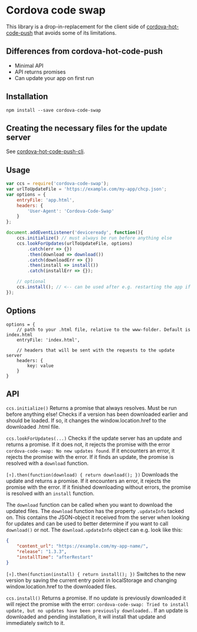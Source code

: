 # Cordova code swap
This library is a drop-in-replacement for the client side of [cordova-hot-code-push](https://github.com/nordnet/cordova-hot-code-push) that avoids some of its limitations.

## Differences from cordova-hot-code-push

* Minimal API
* API returns promises
* Can update your app on first run

## Installation
`npm install --save cordova-code-swap`

## Creating the necessary files for the update server
See [cordova-hot-code-push-cli](https://github.com/nordnet/cordova-hot-code-push-cli).

## Usage
```javascript
var ccs = require('cordova-code-swap');
var urlToUpdateFile = 'https://example.com/my-app/chcp.json';
var options = {
	entryFile: 'app.html',
	headers: {
		'User-Agent': 'Cordova-Code-Swap'
	}
};

document.addEventListener('deviceready', function(){
	ccs.initialize() // must always be run before anything else
	ccs.lookForUpdates(urlToUpdateFile, options)
		.catch(err => {})
		.then(download => download())
		.catch(downloadErr => {})
		.then(install => install())
		.catch(installErr => {});

	// optional
	ccs.install(); // <-- can be used after e.g. restarting the app if there is a downloaded update that has not been installed yet.
});
```

## Options
```
options = {
	// path to your .html file, relative to the www-folder. Default is index.html
	entryFile: 'index.html',

	// headers that will be sent with the requests to the update server
	headers: {
		key: value
	}
}
```

## API
`ccs.initialize()`
Returns a promise that always resolves.
Must be run before anything else!
Checks if a version has been downloaded earlier and should be loaded. If so, it changes the window.location.href to the downloaded .html file.

`ccs.lookForUpdates(...)`
Checks if the update server has an update and returns a promise.
If it does not, it rejects the promise with the error `cordova-code-swap: No new updates found`.
If it encounters an error, it rejects the promise with the error.
If it finds an update, the promise is resolved with a `download` function.

`[↑].then(function(download) { return download(); })`
Downloads the update and returns a promise.
If it encounters an error, it rejects the promise with the error.
If it finished downloading without errors, the promise is resolved with an `install` function.

The `download` function can be called when you want to download the updated files.
The `download` function has the property `.updateInfo` tacked on. This contains the JSON-object it received from the server when looking for updates and can be used to better determine if you want to call `download()` or not.
The `download.updateInfo` object can e.g. look like this:
```JSON
{
	"content_url": "https://example.com/my-app-name/",
	"release": "1.3.3",
	"installTime": "afterRestart"
}
```

`[↑].then(function(install) { return install(); })`
Switches to the new version by saving the current entry point in localStorage and changing window.location.href to the downloaded files.

`ccs.install()`
Returns a promise.
If no update is previously downloaded it will reject the promise with the error: `cordova-code-swap: Tried to install update, but no updates have been previously downloaded.`.
If an update is downloaded and pending installation, it will install that update and immediately switch to it.